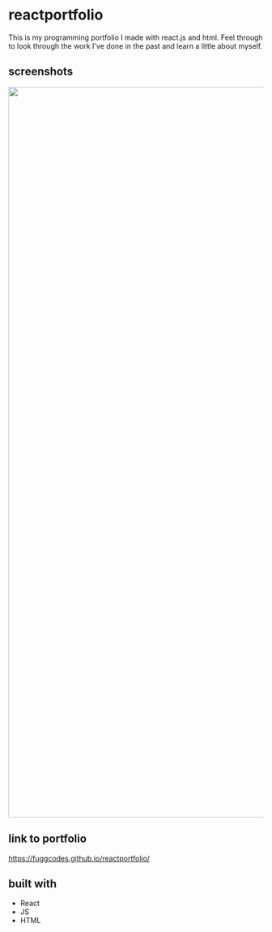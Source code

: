 # reactportfolio

This is my programming portfolio I made with react.js and html. Feel through to look through the work I've done in the past and learn a little about myself.

## screenshots

<img width="1440" src="https://drive.google.com/file/d/17j0DGFE8dqaC2HqHGaG7uMmbu764b21V/view?usp=sharing">

## link to portfolio

https://fuggcodes.github.io/reactportfolio/

## built with

- React
- JS
- HTML
